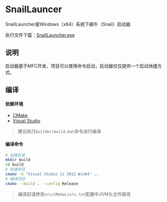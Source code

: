 # SnailLauncer

SnailLauncher是Windows（x64）系统下蜗牛（Snail）启动器

执行文件下载：[SnailLauncher.exe](https://gitee.com/acgist/snail/attach_files)

## 说明

启动器基于MFC开发，项目可以使用命令启动，启动器仅仅提供一个启动快捷方式。

## 编译

#### 依赖环境

* [CMake](https://cmake.org/)
* [Visual Studio](https://visualstudio.microsoft.com/zh-hans/vs/)

> 建议执行`builder/build.bat`命令进行编译

#### 编译命令

```bash
# 创建目录
mkdir build
cd build
# 构建项目
cmake -G "Visual Studio 11 2012 Win64" ..
# 编译项目
cmake --build . --config Release
```

> 编译前请修改`src/CMakeLists.txt`配置中JVM头文件路径